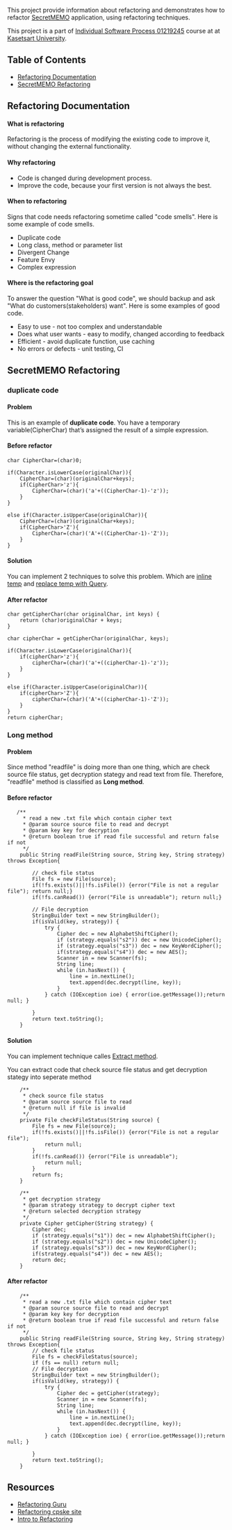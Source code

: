 This project provide information about refactoring and demonstrates how to refactor [SecretMEMO](https://github.com/Jomsaruj/PA4-SecretMEMO) application, using refactoring techniques.

This project is a part of [Individual Software Process 01219245](https://cpske.github.io/ISP/) course at at [Kasetsart University](https://ku.ac.th/th). 

## Table of Contents
* [Refactoring Documentation](#refactoring-documentation)
* [SecretMEMO Refactoring](#secretmemo-refactoring)

## Refactoring Documentation

#### What is refactoring

Refactoring is the process of modifying the existing code to improve it, without changing the external functionality.

#### Why refactoring

* Code is changed during development process.
* Improve the code, because your first version is not always the best.

#### When to refactoring

Signs that code needs refactoring sometime called "code smells". Here is some example of code smells.

* Duplicate code
* Long class, method or parameter list
* Divergent Change
* Feature Envy 
* Complex expression

#### Where is the refactoring goal

To answer the question "What is good code", we should backup and ask "What do customers(stakeholders) want". Here is some examples of good code.

* Easy to use - not too complex and understandable
* Does what user wants - easy to modify, changed according to feedback
* Efficient - avoid duplicate function, use caching
* No errors or defects - unit testing, CI

## SecretMEMO Refactoring

### duplicate code

#### Problem
This is an example of **duplicate code**. You have a temporary variable(CipherChar) that’s assigned the result of a simple expression.

#### Before refactor

```
char CipherChar=(char)0;

if(Character.isLowerCase(originalChar)){
    CipherChar=(char)(originalChar+keys);
    if(CipherChar>'z'){
        CipherChar=(char)('a'+((CipherChar-1)-'z'));
    }
}

else if(Character.isUpperCase(originalChar)){
    CipherChar=(char)(originalChar+keys);
    if(CipherChar>'Z'){
        CipherChar=(char)('A'+((CipherChar-1)-'Z'));
    }
}
```

#### Solution
You can implement 2 techniques to solve this problem. Which are [inline temp](https://refactoring.guru/inline-temp) and [replace temp with Query](https://refactoring.guru/replace-temp-with-query).

#### After refactor

```
char getCipherChar(char originalChar, int keys) {
    return (char)originalChar + keys;
}

char cipherChar = getCipherChar(originalChar, keys);

if(Character.isLowerCase(originalChar)){
    if(cipherChar>'z'){
        cipherChar=(char)('a'+((cipherChar-1)-'z'));
    }
}

else if(Character.isUpperCase(originalChar)){
    if(cipherChar>'Z'){
        cipherChar=(char)('A'+((cipherChar-1)-'Z'));
    }
}
return cipherChar;
```

### Long method

#### Problem

Since method "readfile" is doing more than one thing, which are check source file status, get decryption stategy and read text from file. Therefore, "readfile" method is classified as **Long method**.

#### Before refactor

```
   /**
     * read a new .txt file which contain cipher text
     * @param source source file to read and decrypt
     * @param key key for decryption
     * @return boolean true if read file successful and return false if not
     */
    public String readFile(String source, String key, String strategy) throws Exception{
    
        // check file status
        File fs = new File(source);
        if(!fs.exists()||!fs.isFile()) {error("File is not a regular file"); return null;}
        if(!fs.canRead()) {error("File is unreadable"); return null;}
        
        // File decryption
        StringBuilder text = new StringBuilder();
        if(isValid(key, strategy)) {
            try {
                Cipher dec = new AlphabetShiftCipher();
                if (strategy.equals("s2")) dec = new UnicodeCipher();
                if (strategy.equals("s3")) dec = new KeyWordCipher();
                if(strategy.equals("s4")) dec = new AES();
                Scanner in = new Scanner(fs);
                String line;
                while (in.hasNext()) {
                    line = in.nextLine();
                    text.append(dec.decrypt(line, key));
                }
            } catch (IOException ioe) { error(ioe.getMessage());return null; }

        }
        return text.toString();
    }
```

#### Solution 

You can implement technique calles [Extract method](https://refactoring.guru/extract-method).

You can extract code that check source file status and get decryption stategy into seperate method

```
    /**
     * check source file status
     * @param source source file to read
     * @return null if file is invalid
     */
    private File checkFileStatus(String source) {
        File fs = new File(source);
        if(!fs.exists()||!fs.isFile()) {error("File is not a regular file");
            return null;
        }
        if(!fs.canRead()) {error("File is unreadable");
            return null;
        }
        return fs;
    }
```

```
    /**
     * get decryption strategy
     * @param strategy strategy to decrypt cipher text
     * @return selected decryption strategy
     */
    private Cipher getCipher(String strategy) {
        Cipher dec;
        if (strategy.equals("s1")) dec = new AlphabetShiftCipher();
        if (strategy.equals("s2")) dec = new UnicodeCipher();
        if (strategy.equals("s3")) dec = new KeyWordCipher();
        if(strategy.equals("s4")) dec = new AES();
        return dec;
    }
```

#### After refactor

```
    /**
     * read a new .txt file which contain cipher text
     * @param source source file to read and decrypt
     * @param key key for decryption
     * @return boolean true if read file successful and return false if not
     */
    public String readFile(String source, String key, String strategy) throws Exception{
        // check file status
        File fs = checkFileStatus(source);
        if (fs == null) return null;
        // File decryption
        StringBuilder text = new StringBuilder();
        if(isValid(key, strategy)) {
            try {
                Cipher dec = getCipher(strategy);
                Scanner in = new Scanner(fs);
                String line;
                while (in.hasNext()) {
                    line = in.nextLine();
                    text.append(dec.decrypt(line, key));
                }
            } catch (IOException ioe) { error(ioe.getMessage());return null; }

        }
        return text.toString();
    }
```

## Resources

* [Refactoring Guru](https://refactoring.guru/refactoring)
* [Refactoring cpske site](https://cpske.github.io/ISP/assignment/week10/refactoring)
* [Intro to Refactoring](https://cpske.github.io/ISP/refactoring/Refactoring.pdf)




